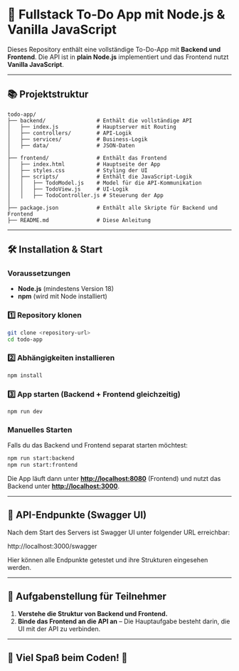 # 📝 Fullstack To-Do App mit Node.js & Vanilla JavaScript

Dieses Repository enthält eine vollständige To-Do-App mit **Backend und Frontend**. Die API ist in **plain Node.js** implementiert und das Frontend nutzt **Vanilla JavaScript**.

---

## 📚 Projektstruktur

```
todo-app/
├── backend/                # Enthält die vollständige API
│   ├── index.js            # Hauptserver mit Routing
│   ├── controllers/        # API-Logik
│   ├── services/           # Business-Logik
│   ├── data/               # JSON-Daten
│
├── frontend/               # Enthält das Frontend
│   ├── index.html          # Hauptseite der App
│   ├── styles.css          # Styling der UI
│   ├── scripts/            # Enthält die JavaScript-Logik
│   │   ├── TodoModel.js    # Model für die API-Kommunikation
│   │   ├── TodoView.js     # UI-Logik
│   │   ├── TodoController.js # Steuerung der App
│
├── package.json            # Enthält alle Skripte für Backend und Frontend
├── README.md               # Diese Anleitung
```

---

## 🛠️ Installation & Start

### Voraussetzungen

- **Node.js** (mindestens Version 18)
- **npm** (wird mit Node installiert)

### 1️⃣ Repository klonen

```bash
git clone <repository-url>
cd todo-app
```

### 2️⃣ Abhängigkeiten installieren

```bash
npm install
```

### 3️⃣ App starten (Backend + Frontend gleichzeitig)

```bash
npm run dev
```

### Manuelles Starten

Falls du das Backend und Frontend separat starten möchtest:

```bash
npm run start:backend
npm run start:frontend
```

Die App läuft dann unter [**http://localhost:8080**](http://localhost:8080) (Frontend) und nutzt das Backend unter [**http://localhost:3000**](http://localhost:3000).

---

## 📌 API-Endpunkte (Swagger UI)

Nach dem Start des Servers ist Swagger UI unter folgender URL erreichbar:

http://localhost:3000/swagger

Hier können alle Endpunkte getestet und ihre Strukturen eingesehen werden.

---

## 🎯 Aufgabenstellung für Teilnehmer

1. **Verstehe die Struktur von Backend und Frontend.**
2. **Binde das Frontend an die API an** – Die Hauptaufgabe besteht darin, die UI mit der API zu verbinden.

---

## 🚀 Viel Spaß beim Coden! 🎉

